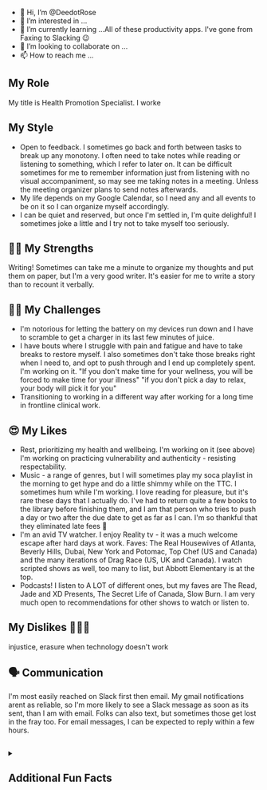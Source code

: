 

- 👋 Hi, I’m @DeedotRose
- 👀 I’m interested in ...
- 🌱 I’m currently learning ...All of these productivity apps. I've gone from Faxing to Slacking :wink:	
- 💞️ I’m looking to collaborate on ...
- 📫 How to reach me ...

<!---
DeedotRose/DeedotRose is a ✨ special ✨ repository because its `README.md` (this file) appears on your GitHub profile.
You can click the Preview link to take a look at your changes.
--->
## My Role ##
My title is Health Promotion Specialist. I worke
## My Style ##
- Open to feedback. I sometimes go back and forth between tasks to break up any monotony.  I often need to take notes while reading or listening to something, which I refer to later on.  It can be difficult sometimes for me to remember information just from listening with no visual accompaniment, so may see me taking notes in a meeting. Unless the meeting organizer plans to send notes afterwards.  
- My life depends on my Google Calendar, so I need any and all events to be on it so I can organize myself accordingly.
- I can be quiet and reserved, but once I'm settled in, I'm quite delighful!  I sometimes joke a little and I try not to take myself too seriously.
## :muscle:&#127998; My Strengths ##
Writing! Sometimes can take me a minute to organize my thoughts and put them on paper, but I'm a very good writer.  It's easier for me to write a story than to recount it verbally.
## &#129318;&#127998;	My Challenges ##
- I'm notorious for letting the battery on my devices run down and I have to scramble to get a charger in its last few minutes of juice.
- I have bouts where I struggle with pain and fatigue and have to take breaks to restore myself. I also sometimes don't take those breaks right when I need to, and opt to push through and I end up completely spent.  I'm working on it. "If you don't make time for your wellness, you will be forced to make time for your illness" "if you don't pick a day to relax, your body will pick it for you" 
- Transitioning to working in a different way after working for a long time in frontline clinical work.

## :heart_eyes:	My Likes ##
- Rest, prioritizing my health and wellbeing. I'm working on it (see above) I'm working on practicing vulnerability and 
authenticity  - resisting respectability.
- Music - a range of genres, but I will sometimes play my soca playlist in the morning to get hype and do a little shimmy while on the TTC. I sometimes hum while I'm working. I love reading for pleasure, but it's rare these days that I actually do.  I've had to return quite a few books to the library before finishing them, and I am that person who tries to push a day or two after the due date to get as far as I can.  I'm so thankful that they eliminated late fees :rofl:
- I'm an avid TV watcher. I enjoy Reality tv - it was a much welcome escape after hard days at work. Faves: The Real Housewives of Atlanta, Beverly Hills, Dubai, New York and Potomac, Top Chef (US and Canada) and the many iterations of Drag Race (US, UK and Canada). I watch scripted shows as well, too many to list, but Abbott Elementary is at the top. 
- Podcasts! I listen to A LOT of different ones, but my faves are The Read, Jade and XD Presents, The Secret Life of Canada, Slow Burn. I am very much open to recommendations for other shows to watch or listen to.

## My Dislikes &#x1F937;&#x1F3FE;&#x200D;&#x2640; ##
injustice, erasure
when technology doesn't work
## :speaking_head: Communication ##

I'm most easily reached on Slack first then email. My gmail notifications arent as reliable, so I'm more likely to see a Slack message as soon as its sent, than I am with email.  Folks can also text, but sometimes those get lost in the fray too. For email messages, I can be expected to reply within a few hours. 
## ##
 <details> 
 <summary> <b><h2>Additional Fun Facts</h2></b> </summary>
  <br>
  - I like to travel, though I haven't done much since COVID-19 entered the chat. My family is everywhere but Canada, so it's often a necessity. 
  - I speak un poco Espa&ntilde;ol which I've been studying for a few years.  I recently became good at it because of the influx of Spanish speaking newcomers that I interacted with in my previous employment.  I'm hoping I can keep it up.
  <br><br>
</details>
